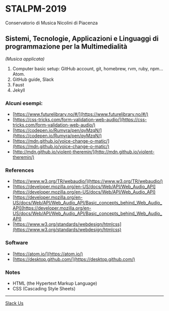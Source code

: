 # STALPM-2019

Conservatorio di Musica Nicolini di Piacenza

## Sistemi, Tecnologie, Applicazioni e Linguaggi di programmazione per la Multimedialità

_(Musica applicata)_

 1. Computer basic setup: GitHub account, git, homebrew, rvm, ruby, npm… Atom.
 2. GitHub guide, Slack
 3. Faust
 4. Jekyll

### Alcuni esempi:
 - [https://www.futurelibrary.no/#/](https://www.futurelibrary.no/#/)
 - [https://css-tricks.com/form-validation-web-audio/](https://css-tricks.com/form-validation-web-audio/)
 - [https://codepen.io/Rumyra/pen/qyMzqN/](https://codepen.io/Rumyra/pen/qyMzqN/)
 - [https://mdn.github.io/voice-change-o-matic/](https://mdn.github.io/voice-change-o-matic/)
 - [http://mdn.github.io/violent-theremin/](http://mdn.github.io/violent-theremin/)

### References
 - [https://www.w3.org/TR/webaudio/](https://www.w3.org/TR/webaudio/)
 - [https://developer.mozilla.org/en-US/docs/Web/API/Web_Audio_API](https://developer.mozilla.org/en-US/docs/Web/API/Web_Audio_API)
 - [https://developer.mozilla.org/en-US/docs/Web/API/Web_Audio_API/Basic_concepts_behind_Web_Audio_API](https://developer.mozilla.org/en-US/docs/Web/API/Web_Audio_API/Basic_concepts_behind_Web_Audio_API)
 - [https://www.w3.org/standards/webdesign/htmlcss](https://www.w3.org/standards/webdesign/htmlcss)
 
 ### Software 
 - [https://atom.io/](https://atom.io/)
 - [https://desktop.github.com/](https://desktop.github.com/)
 
 ### Notes
  - HTML (the Hypertext Markup Language)  
  - CSS (Cascading Style Sheets)
---

[Slack Us](https://stalpm-2019.slack.com/)
